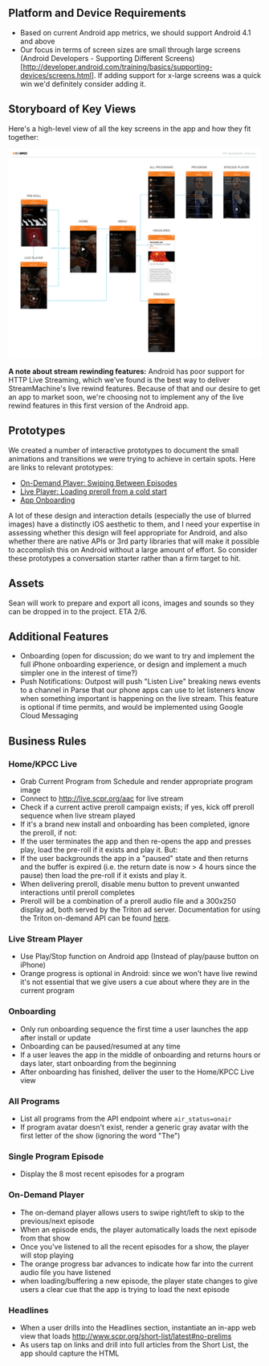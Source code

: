 ## Platform and Device Requirements

* Based on current Android app metrics, we should support Android 4.1 and above
* Our focus in terms of screen sizes are small through large screens (Android Developers - Supporting Different Screens)[http://developer.android.com/training/basics/supporting-devices/screens.html]. If adding support for x-large screens was a quick win we'd definitely consider adding it.

## Storyboard of Key Views

Here's a high-level view of all the key screens in the app and how they fit together:

![KPCC Phone App - Storyboards](AppStoryboards.png)

**A note about stream rewinding features:** Android has poor support for HTTP Live Streaming, which we've found is the best way to deliver StreamMachine's live rewind features. Because of that and our desire to get an app to market soon, we're choosing not to implement any of the live rewind features in this first version of the Android app.

## Prototypes

We created a number of interactive prototypes to document the small animations and transitions we were trying to achieve in certain spots. Here are links to relevant prototypes:

* [On-Demand Player: Swiping Between Episodes](http://scpr.github.io/KPCC-iPhone-Prototypes/prototype.iphone.programs-prev-next.framer/)
* [Live Player: Loading preroll from a cold start](http://scpr.github.io/KPCC-iPhone-Prototypes/prototype.iphone.home-preroll.framer/)
* [App Onboarding](http://scpr.github.io/KPCC-iPhone-Prototypes/prototype.iphone.onboarding.framer/)

A lot of these design and interaction details (especially the use of blurred images) have a distinctly iOS aesthetic to them, and I need your expertise in assessing whether this design will feel appropriate for Android, and also whether there are native APIs or 3rd party libraries that will make it possible to accomplish this on Android without a large amount of effort. So consider these prototypes a conversation starter rather than a firm target to hit.

## Assets

Sean will work to prepare and export all icons, images and sounds so they can be dropped in to the project. ETA 2/6.

## Additional Features

* Onboarding (open for discussion; do we want to try and implement the full iPhone onboarding experience, or design and implement a much simpler one in the interest of time?)
* Push Notifications: Outpost will push "Listen Live" breaking news events to a channel in Parse that our phone apps can use to let listeners know when something important is happening on the live stream. This feature is optional if time permits, and would be implemented using Google Cloud Messaging

## Business Rules

### Home/KPCC Live
* Grab Current Program from Schedule and render appropriate program image
* Connect to http://live.scpr.org/aac for live stream
* Check if a current active preroll campaign exists; if yes, kick off preroll sequence when live stream played
* If it's a brand new install and onboarding has been completed, ignore the preroll, if not:
* If the user terminates the app and then re-opens the app and presses play, load the pre-roll if it exists and play it. But:
* If the user backgrounds the app in a "paused" state and then returns and the buffer is expired (i.e. the return date is now > 4 hours since the pause) then load the pre-roll if it exists and play it.
* When delivering preroll, disable menu button to prevent unwanted interactions until preroll completes
* Preroll will be a combination of a preroll audio file and a 300x250 display ad, both served by the Triton ad server. Documentation for using the Triton on-demand API can be found [here](ondemand_advertising_guide_1.3.8_2014-11-26.pdf).

### Live Stream Player
* Use Play/Stop function on Android app (Instead of play/pause button on iPhone)
* Orange progress is optional in Android: since we won't have live rewind it's not essential that we give users a cue about where they are in the current program

### Onboarding
* Only run onboarding sequence the first time a user launches the app after install or update
* Onboarding can be paused/resumed at any time
* If a user leaves the app in the middle of onboarding and returns hours or days later, start onboarding from the beginning
* After onboarding has finished, deliver the user to the Home/KPCC Live view

### All Programs
* List all programs from the API endpoint where `air_status=onair`
* If program avatar doesn't exist, render a generic gray avatar with the first letter of the show (ignoring the word "The")

### Single Program Episode
* Display the 8 most recent episodes for a program

### On-Demand Player
* The on-demand player allows users to swipe right/left to skip to the previous/next episode
* When an episode ends, the player automatically loads the next episode from that show
* Once you've listened to all the recent episodes for a show, the player will stop playing
* The orange progress bar advances to indicate how far into the current audio file you have listened
* when loading/buffering a new episode, the player state changes to give users a clear cue that the app is trying to load the next episode

### Headlines
* When a user drills into the Headlines section, instantiate an in-app web view that loads http://www.scpr.org/short-list/latest#no-prelims
* As users tap on links and drill into full articles from the Short List, the app should capture the HTML <title> attribute for the current page and render a truncated version of it into the app's navigation bar

### Donate
* When tapped, the donate button should launch the default web browser on the phone and load https://scprcontribute.publicradio.org/contribute.php

### Other

#### Program Background Images

* For all screens where a program background image is rendered: program images are hosted on Media, located at http://media.scpr.org/iphone/program-images/*. The program images in this directory conform to a consistent file naming convention that uses the Program.slug as part of the filename, like so:

http://media.scpr.org/iphone/program-images/program_tile_fresh-air@2x.jpg

* The app will need to construct a URL like this based on the program slug and fetch the appropriate image. Since these images change infrequently and we want to minimize network requests, we should consider caching these images on the device so we don't have to request them constantly.

* If the app requests an image for a program from Media and gets a 404, We have a generic fallback image that can be used:

http://media.scpr.org/iphone/program-images/program_tile_generic@2x.jpg

#### Analytics

* We're using Mixpanel as the platform for tracking sessions and engagement with our apps. Docs are [here](https://mixpanel.com/help/reference). The Mixpanel SDK will need to be added and initialized to send basic session info, but in addition we want to send specific events to Mixpanel to track engagement in the app. A full list of events we want to track can be found [here](events_schema_KPCCforiPhone-RC1.xlsx).
